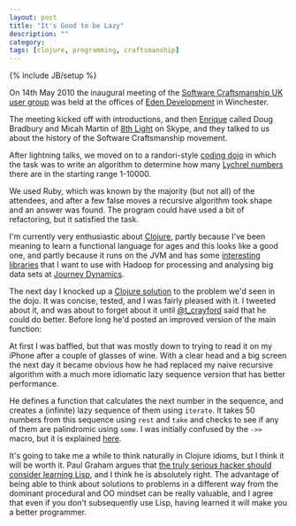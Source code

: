 ```yaml
---
layout: post
title: "It's Good to be Lazy"
description: ""
category:
tags: [clojure, programming, craftsmanship]
---
```

{% include JB/setup %}

On 14th May 2010 the inaugural meeting of the
[Software Craftsmanship UK user group](http://softwarecraftsmanship.co.uk) was held at the
offices of [Eden Development](http://edendevelopment.co.uk) in
Winchester.

The meeting kicked off with introductions, and then
[Enrique](http://twitter.com/ecomba) called Doug Bradbury and
Micah Martin of [8th Light](http://8thlight.com) on Skype, and they
talked to us about the history of the Software Craftsmanship
movement.

After lightning talks, we moved on to a randori-style
[coding dojo](http://codingdojo.org/cgi-bin/wiki.pl?RandoriKata) in which the
task was to write an algorithm to determine how many
[Lychrel numbers](http://en.wikipedia.org/wiki/Lychrel_number) there are in the
starting range 1-10000.

We used Ruby, which was known by the majority (but not all) of
the attendees, and after a few false moves a recursive  algorithm took
shape and an answer was found.  The program could have used a bit of
refactoring, but it satisfied the task.

I'm currently very enthusiastic about [Clojure](http://clojure.org),
partly because I've been meaning to learn a functional language for
ages and this looks like a good one, and partly because it runs on the
JVM and has some [interesting](http://github.com/nathanmarz/cascalog)
[libraries](http://github.com/liebke/incanter) that I want to use with
Hadoop for processing and analysing big data sets at
[Journey Dynamics](http://www.journeydynamics.com).

The next day I knocked up a
[Clojure solution](http://github.com/gavinheavyside/lychrels/blob/16e0d357a7b0a32115dfecafcd3b545af07766d2/src/lychrels/core.clj)
to the problem we'd seen in the dojo.  It was concise, tested, and I
was fairly pleased with it. I tweeted about it, and was about to
forget about it until [@t_crayford](http://twitter.com/t_crayford)
said that he could do better.  Before long he'd posted an improved
version of the main function:

At first I was baffled, but that was mostly down to trying to read it
on my iPhone after a couple of glasses of wine.  With a clear head and
a big screen the next day it became obvious how he had replaced my
naive recursive algorithm with a much more idiomatic lazy sequence
version that has better performance. 

He defines a function that calculates the next number in the
sequence, and creates a (infinite) lazy sequence of them using
`iterate`. It takes 50 numbers from this sequence using `rest` and
`take` and checks to see if any of them are palindromic using `some`.
I was initially confused by the `->>` macro, but it is explained 
[here](http://richhickey.github.com/clojure/clojure.core-api.html#clojure.core/-%3E%3E).

It's going to take me a while to think naturally in Clojure idioms,
but I think it will be worth it. Paul Graham argues that
[the truly serious hacker should consider learning Lisp](http://www.paulgraham.com/avg.html),
and I think he is
absolutely right. The advantage of being able to think about solutions
to problems in a different way from the dominant procedural and OO mindset
can be really valuable, and I agree that even if you don't
subsequently use Lisp, having learned it will make you a better
programmer.
